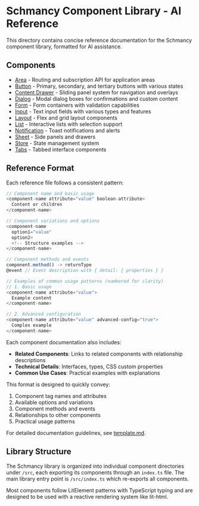 # Schmancy Component Library - AI Reference

This directory contains concise reference documentation for the Schmancy component library, formatted for AI assistance.

## Components

- [Area](./area.md) - Routing and subscription API for application areas
- [Button](./button.md) - Primary, secondary, and tertiary buttons with various states
- [Content Drawer](./content-drawer.md) - Sliding panel system for navigation and overlays
- [Dialog](./dialog.md) - Modal dialog boxes for confirmations and custom content
- [Form](./form.md) - Form containers with validation capabilities
- [Input](./input.md) - Text input fields with various types and features
- [Layout](./layout.md) - Flex and grid layout components
- [List](./list.md) - Interactive lists with selection support
- [Notification](./notification.md) - Toast notifications and alerts
- [Sheet](./sheet.md) - Side panels and drawers
- [Store](./store.md) - State management system
- [Tabs](./tabs.md) - Tabbed interface components

## Reference Format

Each reference file follows a consistent pattern:

```js
// Component name and basic usage
<component-name attribute="value" boolean-attribute>
  Content or children
</component-name>

// Component variations and options
<component-name 
  option1="value"
  option2>
  <!-- Structure examples -->
</component-name>

// Component methods and events
component.method() -> returnType
@event // Event description with { detail: { properties } }

// Examples of common usage patterns (numbered for clarity)
// 1. Basic usage
<component-name attribute="value">
  Example content
</component-name>

// 2. Advanced configuration
<component-name attribute="value" advanced-config="true">
  Complex example
</component-name>
```

Each component documentation also includes:

- **Related Components**: Links to related components with relationship descriptions
- **Technical Details**: Interfaces, types, CSS custom properties
- **Common Use Cases**: Practical examples with explanations

This format is designed to quickly convey:
1. Component tag names and attributes
2. Available options and variations
3. Component methods and events
4. Relationships to other components
5. Practical usage patterns

For detailed documentation guidelines, see [template.md](./template.md).

## Library Structure

The Schmancy library is organized into individual component directories under `/src`, each exporting its components through an `index.ts` file. The main library entry point is `/src/index.ts` which re-exports all components.

Most components follow LitElement patterns with TypeScript typing and are designed to be used with a reactive rendering system like lit-html.